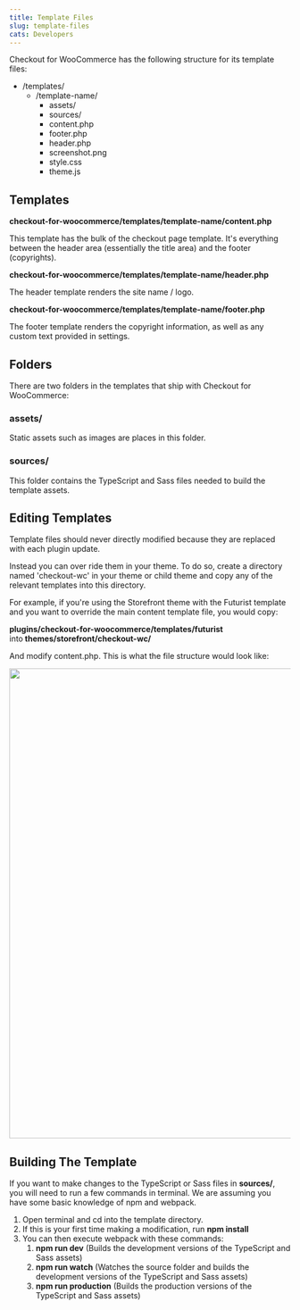 ```yaml
---
title: Template Files
slug: template-files
cats: Developers
---
```



  <p>
    Checkout for WooCommerce has the following structure for its template files:
  </p>
  <ul>
    <li>/templates/
      <ul>
        <li>/template-name/&nbsp;
          <ul>
            <li>assets/
            </li>
            <li>sources/
            </li>
            <li>content.php
            </li>
            <li>footer.php
            </li>
            <li>header.php
            </li>
            <li>screenshot.png
            </li>
            <li>style.css
            </li>
            <li>theme.js
            </li>
          </ul>
        </li>
      </ul>
    </li>
  </ul>
  <h2>
    Templates
  </h2>
  <p>
    <strong>checkout-for-woocommerce/templates/template-name/content.php&nbsp;</strong>
  </p>
  <p>
    This template has the bulk of the checkout page template. It's everything between the header area (essentially the title area) and the footer (copyrights).&nbsp;
  </p>
  <p>
    <strong>checkout-for-woocommerce/templates/template-name/header.php</strong>
  </p>
  <p>
    The header template renders the site name / logo.&nbsp;
  </p>
  <p>
    <strong>checkout-for-woocommerce/templates/template-name/footer.php</strong>
  </p>
  <p>
    The footer template renders the copyright information, as well as any custom text provided in settings.
  </p>
  <h2>
    Folders
  </h2>
  <p>
    There are two folders in the templates that ship with Checkout for WooCommerce:
  </p>
  <h3>
    assets/
  </h3>
  <p>
    Static assets such as images are places in this folder.&nbsp;
  </p>
  <h3>
    sources/
  </h3>
  <p>
    This folder contains the TypeScript and Sass files needed to build the template assets.&nbsp;
  </p>
  <h2>
    Editing Templates
  </h2>
  <p>
    Template files should never directly modified because they are replaced with each plugin update.
  </p>
  <p>
    Instead you can over ride them in your theme. To do so, create a directory named 'checkout-wc' in your theme or child theme and copy any of the relevant templates into this directory.&nbsp;
  </p>
  <p>
    For example, if you're using the Storefront theme with the Futurist template and you want to override the main content template file, you would copy:
  </p>
  <p>
    <strong>plugins/checkout-for-woocommerce/templates/futurist</strong> into<strong>&nbsp;themes/storefront/checkout-wc/</strong>
  </p>
  <p>
    And modify content.php. This is what the file structure would look like:
  </p>
  <p>
    <img class="alignnone size-full wp-image-1576" src="https://www.checkoutwc.com/wp-content/uploads/2018/03/Screenshot-2018-11-01-10.44.37.png" alt="" width="584" height="842" />
  </p>
  <h2>
    Building The Template
  </h2>
  <p>
    If you want to make changes to the TypeScript or Sass files in <strong>sources/</strong>, you will need to run a few commands in terminal. We are assuming you have some basic knowledge of npm and webpack.&nbsp;
  </p>
  <ol>
    <li>Open terminal and cd into the template directory.
    </li>
    <li>If this is your first time making a modification, run <strong>npm install</strong>
    </li>
    <li>You can then execute webpack with these commands:
      <ol>
        <li>
          <strong>npm run dev</strong> (Builds the development versions of the TypeScript and Sass assets)
        </li>
        <li>
          <strong>npm run watch</strong> (Watches the source folder and builds the development versions of the TypeScript and Sass assets)
        </li>
        <li>
          <strong>npm run production</strong> (Builds the production versions of the TypeScript and Sass assets)
        </li>
      </ol>
    </li>
  </ol>
